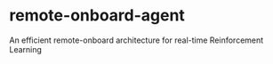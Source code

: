 # remote-onboard-agent
An efficient remote-onboard architecture for real-time Reinforcement Learning
